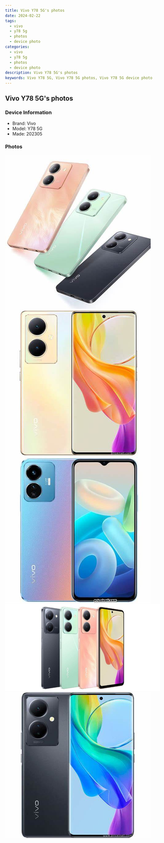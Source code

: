 ```yaml
---
title: Vivo Y78 5G's photos
date: 2024-02-22
tags: 
  - vivo
  - y78 5g
  - photos
  - device photo
categories: 
  - vivo
  - y78 5g
  - photos
  - device photo
description: Vivo Y78 5G's photos
keywords: Vivo Y78 5G, Vivo Y78 5G photos, Vivo Y78 5G device photo
---
```


## Vivo Y78 5G's photos

### Device Information

- Brand: Vivo
- Model: Y78 5G
- Made: 202305

### Photos

![/images/best-assets/devices/vivo/vivo-y78-5g/1.jpg](/images/best-assets/devices/vivo/vivo-y78-5g/1.jpg)
![/images/best-assets/devices/vivo/vivo-y78-5g/2.jpg](/images/best-assets/devices/vivo/vivo-y78-5g/2.jpg)
![/images/best-assets/devices/vivo/vivo-y78-5g/3.jpg](/images/best-assets/devices/vivo/vivo-y78-5g/3.jpg)
![/images/best-assets/devices/vivo/vivo-y78-5g/4.jpg](/images/best-assets/devices/vivo/vivo-y78-5g/4.jpg)
![/images/best-assets/devices/vivo/vivo-y78-5g/5.jpg](/images/best-assets/devices/vivo/vivo-y78-5g/5.jpg)
